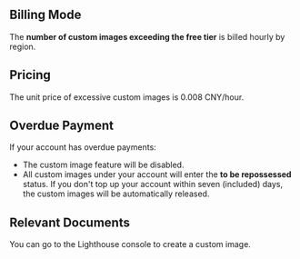 ## Billing Mode
The **number of custom images exceeding the free tier** is billed hourly by region.

## Pricing
The unit price of excessive custom images is 0.008 CNY/hour.

## Overdue Payment
If your account has overdue payments:
- The custom image feature will be disabled.
- All custom images under your account will enter the **to be repossessed** status. If you don't top up your account within seven (included) days, the custom images will be automatically released.

## Relevant Documents
You can go to the Lighthouse console to create a custom image. 
